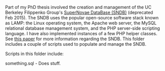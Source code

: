 Part of my PhD thesis involved the creation and management of the UC Berkeley Filippenko Group's [SuperNovae DataBase (SNDB)](http://heracles.astro.berkeley.edu/oldsndb/) (deprecated Feb 2015). The SNDB uses the popular open-source software stack known as LAMP: the Linux operating system, the Apache web server, the MySQL relational database management system, and the PHP server-side scripting language. I have also implemented instances of a few PHP helper classes. See [this paper](http://mnras.oxfordjournals.org/content/425/3/1789.full.pdf) for more information regarding the SNDB. This folder includes a couple of scripts used to populate and manage the SNDB.

Scripts in this folder include:

something.sql - Does stuff.
